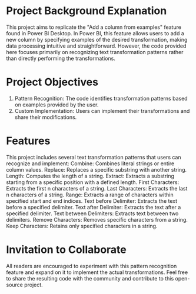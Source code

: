 # Project Background Explanation
This project aims to replicate the "Add a column from examples" feature found in Power BI Desktop. In Power BI, this feature allows users to add a new column by specifying examples of the desired transformation, making data processing intuitive and straightforward. However, the code provided here focuses primarily on recognizing text transformation patterns rather than directly performing the transformations.

# Project Objectives
1. Pattern Recognition: The code identifies transformation patterns based on examples provided by the user.
2. Custom Implementation: Users can implement their transformations and share their modifications.

# Features
This project includes several text transformation patterns that users can recognize and implement:
Combine: Combines literal strings or entire column values.
Replace: Replaces a specific substring with another string.
Length: Computes the length of a string.
Extract: Extracts a substring starting from a specific position with a defined length.
First Characters: Extracts the first n characters of a string.
Last Characters: Extracts the last n characters of a string.
Range: Extracts a range of characters within specified start and end indices.
Text before Delimiter: Extracts the text before a specified delimiter.
Text after Delimiter: Extracts the text after a specified delimiter.
Text between Delimiters: Extracts text between two delimiters.
Remove Characters: Removes specific characters from a string.
Keep Characters: Retains only specified characters in a string.

# Invitation to Collaborate
All readers are encouraged to experiment with this pattern recognition feature and expand on it to implement the actual transformations. Feel free to share the resulting code with the community and contribute to this open-source project.
